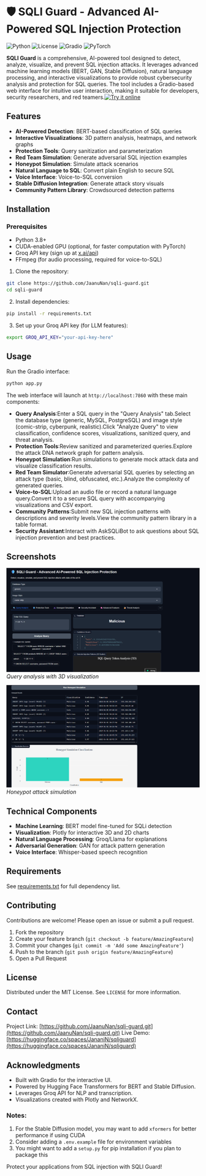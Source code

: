 
# 🛡️ SQLI Guard - Advanced AI-Powered SQL Injection Protection

![Python](https://img.shields.io/badge/python-3.9+-blue.svg)
![License](https://img.shields.io/badge/license-MIT-green.svg)
![Gradio](https://img.shields.io/badge/interface-Gradio-FF4B4B.svg)
![PyTorch](https://img.shields.io/badge/PyTorch-%23EE4C2C.svg)


**SQLI Guard** is a comprehensive, AI-powered tool designed to detect, analyze, visualize, and prevent SQL injection attacks. It leverages advanced machine learning models (BERT, GAN, Stable Diffusion), natural language processing, and interactive visualizations to provide robust cybersecurity analysis and protection for SQL queries. The tool includes a Gradio-based web interface for intuitive user interaction, making it suitable for developers, security researchers, and red teamers.[![Try it online](https://img.shields.io/badge/🤗-Try%20on%20HuggingFace-yellow.svg)](https://huggingface.co/spaces/JananiN/sqliguard)

## Features

- **AI-Powered Detection**: BERT-based classification of SQL queries
- **Interactive Visualizations**: 3D pattern analysis, heatmaps, and network graphs
- **Protection Tools**: Query sanitization and parameterization
- **Red Team Simulation**: Generate adversarial SQL injection examples
- **Honeypot Simulation**: Simulate attack scenarios
- **Natural Language to SQL**: Convert plain English to secure SQL
- **Voice Interface**: Voice-to-SQL conversion
- **Stable Diffusion Integration**: Generate attack story visuals
- **Community Pattern Library**: Crowdsourced detection patterns

## Installation


### Prerequisites
- Python 3.8+
- CUDA-enabled GPU (optional, for faster computation with PyTorch)
- Groq API key (sign up at [x.ai/api](https://x.ai/api))
- FFmpeg (for audio processing, required for voice-to-SQL)

1. Clone the repository:
```bash
git clone https://github.com/JaanuNan/sqli-guard.git
cd sqli-guard
```

2. Install dependencies:
```bash
pip install -r requirements.txt
```

3. Set up your Groq API key (for LLM features):
```bash
export GROQ_API_KEY="your-api-key-here"
```

## Usage

Run the Gradio interface:
```bash
python app.py
```

The web interface will launch at `http://localhost:7860` with these main components:


- **Query Analysis**:Enter a SQL query in the "Query Analysis" tab.Select the database type (generic, MySQL, PostgreSQL) and image style (comic-strip, cyberpunk, realistic).Click "Analyze Query" to view classification, confidence scores, visualizations, sanitized query, and threat analysis.
- **Protection Tools**:Review sanitized and parameterized queries.Explore the attack DNA network graph for pattern analysis.
- **Honeypot Simulation**:Run simulations to generate mock attack data and visualize classification results.
- **Red Team Simulator**:Generate adversarial SQL queries by selecting an attack type (basic, blind, obfuscated, etc.).Analyze the complexity of generated queries.
- **Voice-to-SQL**:Upload an audio file or record a natural language query.Convert it to a secure SQL query with accompanying visualizations and CSV export.
- **Community Patterns**:Submit new SQL injection patterns with descriptions and severity levels.View the community pattern library in a table format.
- **Security Assistant**:Interact with AskSQLiBot to ask questions about SQL injection prevention and best practices.

## Screenshots

![Query Analysis](Screenshots/Classification.png)
*Query analysis with 3D visualization*

![Honeypot Simulation](Screenshots/honeypot.png)
*Honeypot attack simulation*

## Technical Components

- **Machine Learning**: BERT model fine-tuned for SQLi detection
- **Visualization**: Plotly for interactive 3D and 2D charts
- **Natural Language Processing**: Groq/Llama for explanations
- **Adversarial Generation**: GAN for attack pattern generation
- **Voice Interface**: Whisper-based speech recognition

## Requirements

See [requirements.txt](requirements.txt) for full dependency list.

## Contributing

Contributions are welcome! Please open an issue or submit a pull request.

1. Fork the repository
2. Create your feature branch (`git checkout -b feature/AmazingFeature`)
3. Commit your changes (`git commit -m 'Add some AmazingFeature'`)
4. Push to the branch (`git push origin feature/AmazingFeature`)
5. Open a Pull Request

## License

Distributed under the MIT License. See `LICENSE` for more information.

## Contact
Project Link: [https://github.com/JaanuNan/sqli-guard.git](https://github.com/JaanuNan/sqli-guard.git)
Live Demo: [https://huggingface.co/spaces/JananiN/sqliguard](https://huggingface.co/spaces/JananiN/sqliguard)

## Acknowledgments

- Built with Gradio for the interactive UI.
- Powered by Hugging Face Transformers for BERT and Stable Diffusion.
- Leverages Groq API for NLP and transcription.
- Visualizations created with Plotly and NetworkX.

### Notes:


1. For the Stable Diffusion model, you may want to add `xformers` for better performance if using CUDA
2. Consider adding a `.env.example` file for environment variables
3. You might want to add a `setup.py` for pip installation if you plan to package this

Protect your applications from SQL injection with SQLI Guard!


